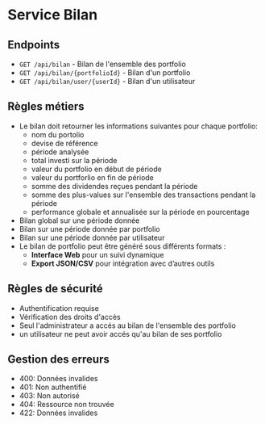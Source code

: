 # Service Bilan

## Endpoints
- `GET /api/bilan` - Bilan de l'ensemble des portfolio
- `GET /api/bilan/{portfolioId}` - Bilan d'un portfolio
- `GET /api/bilan/user/{userId}` - Bilan d'un utilisateur

## Règles métiers
- Le bilan doit retourner les informations suivantes pour chaque portfolio:
    - nom du portolio
    - devise de référence
    - période analysée
    - total investi sur la période
    - valeur du portfolio en début de période
    - valeur du portforlio en fin de période
    - somme des dividendes reçues pendant la période
    - somme des plus-values sur l'ensemble des transactions pendant la période
    - performance globale et annualisée sur la période en pourcentage
- Bilan global sur une période donnée
- Bilan sur une période donnée par portfolio
- Bilan sur une période donnée par utilisateur
- Le bilan de portfolio peut être généré sous différents formats :
    - **Interface Web** pour un suivi dynamique
    - **Export JSON/CSV** pour intégration avec d’autres outils
    
## Règles de sécurité
- Authentification requise
- Vérification des droits d'accès
- Seul l'administrateur a accés au bilan de l'ensemble des portfolio
- un utilisateur ne peut avoir accés qu'au bilan de ses portfolio

## Gestion des erreurs
- 400: Données invalides
- 401: Non authentifié
- 403: Non autorisé
- 404: Ressource non trouvée
- 422: Données invalides